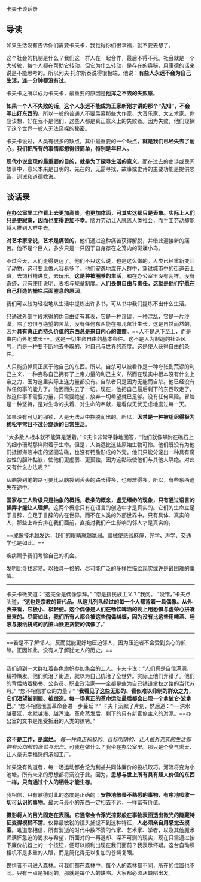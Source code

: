 卡夫卡谈话录


## 导读

如果生活没有告诉你们需要卡夫卡，我觉得你们很幸福，就不要去想了。

这个社会的机制是什么？我们这一群人在一起合作，最后不得不死。社会就是一个大转轮，每个人都在帮助它转动，但它为什么转动，是存在的奥秘，用康德的话来说是不能思考的。所以列夫·托尔斯泰说得很极端，他说：**有些人永远不会为自己生活，连一分钟都没有过**。

卡夫卡之所以成为卡夫卡，最重要的原因是**他挥之不去的失败感**。

**如果一个人不失败的话，这个人永远不能成为王家新刚才讲的那个“先知”，不会写出好东西的**。所以一般的普通人不要羡慕那些大作家、大音乐家、大艺术家。你应该想，好在我不是他们，这些人都是真正意义上的失败者。因为失败，他们窥探了这个世界一般人无法窥探的秘密。

卡夫卡说过，人类有很多的缺点，其中最重要的一个缺点，**就是我们已经失去了耐心，我们把所有的事情都想得很简单，特别是年轻人。**

**现代小说出现的最重要的目的，就是为了探寻生活的意义**。而在过去的史诗或民间故事中，意义本来是自明的、先在的，无需寻找，故事或史诗的主要功能是提供忠告、训诫和道德教诲。

## 谈话录

**在办公室里工作看上去更加高贵，也更加体面，可其实这都只是表象。实际上人们只是更寂寞，因而也变得更加不幸**。脑力劳动让人脱离人类社会，而手工劳动却能将人推到人群中去。

**对艺术家来说，艺术是痛苦的**，他们通过这种痛苦获得解脱，并借此迎接新的痛苦。他不是个巨人，多少只是一只囚于自身存在之笼内的斑斓小鸟。

不过今天，人们走得更远了。他们不只这么说，也是这么做的。人类已经重新变回了动物，这可要比做人容易多了。他们安逸地混在人群中，穿过城市中的街道去上班，去饲料槽进食，去玩乐。**这是种被圈养的生活**，和在办公室里没有两样。没有奇迹，只有使用说明、表格与规章制度。**人们畏惧自由与责任，这就是他们宁愿在自己打造的栅栏后面窒息的原因**。

我们可以较为轻松地从生活中提炼出许多书，可从书中我们提炼不出什么生活。

只通过外部手段求得的伪自由徒有其表，它是一种谬误，一种混乱，它是一片沙漠，除了恐惧与绝望的苦草，没有任何东西能在那儿茁壮生长。这是自然而然的，因为**具有真正而持久价值的东西总是来自内心的馈赠**。==人不是从下至上，而是由内而外地成长==。这是一切生命自由的基本条件。这不是人为制造的社会风气，而是一种要不断地去争取的、对自己与世界的态度。这是使人获得自由的条件。

人只能扔掉真正属于他自己的东西。所以，自杀可以被看作是一种夸张到荒谬的利己主义，一种妄称自己拥有了上帝力量的利己主义，然而在现实中根本没有什么上帝之力，因为这里实际上连力量都没有。自杀者只是因为无能而自杀。他已经没有做任何事的能力了。他因而失去了一切。现在，他把自己最后剩下的东西取走了，做这件事不需要力量，只需要绝望，放弃一切希望就已足够。没有任何风险。冒险是一种坚持，是对生命的执着、对生命的奉献，是看似无忧无虑地度过每一天。

如果没有可见的枷锁，人是无法从中挣脱而出的。所以，**囚禁是一种被组织得极为稀松平常且不过分舒适的日常生活**。

“大多数人根本就不能算是活着。”卡夫卡非常平静地回答，“他们就像攀附在礁石上的细小珊瑚那样附着于生命。但是，人类远比这些原始生物可怜。他们既没有为他们抵御海浪冲击的坚固岩礁，也没有钙盐形成的外壳。他们只能分泌出一种具有腐蚀性的胆汁黏液，使他们更虚弱、更孤独，因为这黏液使他们与其他人隔绝。对此又有什么办法呢？”

从脑袋到笔的路可要比从脑袋到舌头的路长得多，也艰难得多。所以，有些东西遗失在途中。

**国家与工人阶级只是抽象的概括，教条的概念，虚无缥缈的现象，只有通过语言的操弄才能让人理解**。这两个概念只有在语言的创造中才是真实的。它们的生命立足于言辞，立足于言辞的内在世界，而不在人类的外部世界中。只有具体、真实的人，那些上帝安排在我们面前，直接对我们产生影响的邻人才是真实的。

==成像技术越发达，我们的眼睛就越羸弱。器械使感官麻痹，光学、声学、交通学也是如此。==

疾病赐予我们考验自己的机会。

发明比寻找容易。以独具一格的、尽可能广泛的多样性描绘现实或许是最困难的事情。

---

卡夫卡微笑道：“这完全是偶像崇拜。”
“您是指民族主义？”我问。
“没错，”卡夫点头道，**“这也是宗教的替代品。从这儿列队经过的每一个人都背着一具偶像。从外表来看，它极小、极轻便。这个偶像是人们在畅饮啤酒的晚上用恐惧与虚荣心拼凑出来的。尽管如此，我们所有人都会被这些傀儡纠缠，因为没有比这些用啤酒、唾液与报纸拼成的肮脏山妖更贪婪的偶像了。**”

---

==若是不了解邻人，反而就能更好地压迫邻人，因为压迫者不会受到良心的煎熬。正因如此，没有人了解犹太人的历史。==

---
我们遇到一大群扛着各色旗帜参加集会的工人。卡夫卡说：“人们真是自信满满，精神焕发。他们统治了街道，就以为自己统治了全世界。实际上他们弄错了。他们的背后站着秘书、公务员、职业政治家——全都是些为自己铺设掌权之路的当代苏丹。”
“您不相信群众的力量？”
“**我看见了这些无形的、看似难以抑制的群众之力，它们渴望被驯服、被塑造。每一场真正的革命运动最后都会出现一个拿破仑·波拿巴**。”
“您不相信俄国革命会进一步蔓延？”
卡夫卡沉默了片刻，然后道：“==洪水越蔓延，水就越浅、越浑浊。革命蒸发后，剩下的只有新官僚主义的淤泥。==办公室的文书是饱受折磨的人类的镣铐。”

---

**这不是工作，是腐烂。** *每一种真正积极的、目标明确的、让人格外充实的生活都拥有火焰般的蓬勃与光芒*。可我在做什么？我坐在办公室里。那只是个臭气熏天、让人毫无幸福感的浓烟工厂。

如果没有殉道者，每一场运动都会沦为利益共同体廉价的投机取巧。河流将变为小池塘，所有未来的思想都将沉没于此。因为，**思想与世上所有具有超人价值的东西一样，只有通过个人的牺牲才能生存**。

我相信，只有歌德对此的态度是正确的：**安静地敬畏不熟悉的事物，有序地吸收一切可认识的事物**。最大与最小的东西一定相去不远，一样富有价值。

**摄影将人的目光固定在表面。它通常会令浮光掠影般在事物表面透出微光的隐藏特征变得模糊不清**。仅靠最敏锐的镜头捕捉不到这种特征，**人必须亲自用感觉去摸索**。难道您相信，所有消逝的时代中数不清的作家、艺术家、学者，以及其他魔术师满怀急迫的渴求与希望，所面对的一再退却、深不可测的现实，现在只需通过按下廉价机器上的一个按钮，便可以顺利出现在我们面前？我表示怀疑。这台自动照相机不是多重的人眼，而是简化得无以复加的苍蝇复眼。

畏惧者不可进入森林。可我们都在森林中。每个人的森林都不同，所在的位置也不同。只有一点是相同的，那就是每个人的缺陷。大家都必须从缺陷出发。

